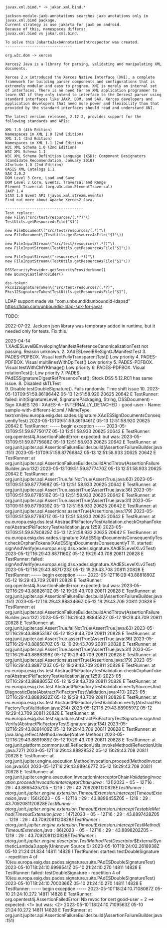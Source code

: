 

```
javax.xml.bind.* -> jakar.xml.bind.*

jackson-module-jaxb-annotations searches jaxb anotations only in javax.xml.bind package.
Current strategy is use jakarta for jaxb on android.
Because of this, namespaces differs:
javax.xml.bind vs jakar.xml.bind.

To solve this JakartaJaxbAnnotationIntrospector was created.
------------------------------

org.w3c.dom -> xerces

Xerces2 Java is a library for parsing, validating and manipulating XML documents.

Xerces 2.x introduced the Xerces Native Interface (XNI), a complete framework for building parser components and configurations that is extremely modular and easy to program. XNI is merely an internal set of interfaces. There is no need for an XML application programmer to learn XNI if they only intend to interface to the Xerces2 parser using standard interfaces like JAXP, DOM, and SAX. Xerces developers and application developers that need more power and flexibility than that provided by the standard interfaces should read and understand XNI.

The latest version released, 2.12.2, provides support for the following standards and APIs:

XML 1.0 (4th Edition)
Namespaces in XML 1.0 (2nd Edition)
XML 1.1 (2nd Edition)
Namespaces in XML 1.1 (2nd Edition)
W3C XML Schema 1.0 (2nd Edition)
W3C XML Schema 1.1
W3C XML Schema Definition Language (XSD): Component Designators (Candidate Recommendation, January 2010)
XInclude 1.0 (2nd Edition)
OASIS XML Catalogs 1.1
SAX 2.0.2
DOM Level 3 Core, Load and Save
DOM Level 2 Core, Events, Traversal and Range
Element Traversal (org.w3c.dom.ElementTraversal)
JAXP 1.4
StAX 1.0 Event API (javax.xml.stream.events)
Find out more about Apache Xerces2 Java.

-----------------------------------
Test replace:
new File\("src/test/resources/(.*?)"\)
TestUtils.getResourceAsFile("$1")

new FileDocument\("src/test/resources/(.*)"\)
new FileDocument\(TestUtils.getResourceAsFile("$1"\))

new FileInputStream\("src/test/resources/(.*?)"\)
new FileInputStream\(TestUtils.getResourceAsFile("$1"\))

new FileInputStream\("resources/(.*?)"\)
new FileInputStream\(TestUtils.getResourceAsFile("$1"\))

DSSSecurityProvider.getSecurityProviderName()
new BouncyCastleProvider()

dss-token:
Pkcs12SignatureToken\("src/test/resources/(.*?)",
Pkcs12SignatureToken(TestUtils.getResourceAsFile("$1"),

```

LDAP support made via "com.unboundid:unboundid-ldapsd" https://ldap.com/unboundid-ldap-sdk-for-java/

TODO:

2022-07-22. Jackson json library was temporary added in runtime, but it needed only for tests.
Fix this.

2023-04-14 
1.XAdESLevelBEnvelopingManifestReferenceCanonicalizationTest not passing. Reason unknown.
2. XAdESLevelBReSignOJManifestTest
3. PADES-PDFBOX. Visual textFullyTransparentTest() Low priority
4. PADES-PDFBOX. Visual multilinesWithDpiTest() Low priority
5. PADES-PDFBOX. Visual testWithCMYKImage() Low priority
6. PADES-PDFBOX. Visual rotationTest(); Low priority
7. PADES. PAdESSignatureDigestRefPresenceTest(); Stock DSS 5.12.RC1 has same issue.
8. Disabled skTLTest  
9. Disable testDoubleSignature(). Fails randomly. Time shift issue
10. 2023-05-13T09:51:59.8618644Z 05-13 12:51:58.920 20625 20642 E TestRunner: failed: init(SignatureLevel, SignaturePackaging, String, DSSDocument) - Sign XAdES 126 : XAdES-A - INTERNALLY_DETACHED - good-user - Name: sample-with-different-id.xml / MimeType: text/xml(eu.europa.esig.dss.xades.signature.XAdESSignDocumentsConsequentlyTest)
    2023-05-13T09:51:59.8619461Z 05-13 12:51:58.920 20625 20642 E TestRunner: ----- begin exception -----
    2023-05-13T09:51:59.8775017Z 05-13 12:51:58.933 20625 20642 E TestRunner: org.opentest4j.AssertionFailedError: expected: <true> but was: <false>
    2023-05-13T09:51:59.8775688Z 05-13 12:51:58.933 20625 20642 E TestRunner: 	at org.junit.jupiter.api.AssertionFailureBuilder.build(AssertionFailureBuilder.java:151)
    2023-05-13T09:51:59.8776684Z 05-13 12:51:58.933 20625 20642 E TestRunner: 	at org.junit.jupiter.api.AssertionFailureBuilder.buildAndThrow(AssertionFailureBuilder.java:132)
    2023-05-13T09:51:59.8777470Z 05-13 12:51:58.933 20625 20642 E TestRunner: 	at org.junit.jupiter.api.AssertTrue.failNotTrue(AssertTrue.java:63)
    2023-05-13T09:51:59.8777998Z 05-13 12:51:58.933 20625 20642 E TestRunner: 	at org.junit.jupiter.api.AssertTrue.assertTrue(AssertTrue.java:36)
    2023-05-13T09:51:59.8778516Z 05-13 12:51:58.933 20625 20642 E TestRunner: 	at org.junit.jupiter.api.AssertTrue.assertTrue(AssertTrue.java:31)
    2023-05-13T09:51:59.8779039Z 05-13 12:51:58.933 20625 20642 E TestRunner: 	at org.junit.jupiter.api.Assertions.assertTrue(Assertions.java:179)
    2023-05-13T09:51:59.8779871Z 05-13 12:51:58.933 20625 20642 E TestRunner: 	at eu.europa.esig.dss.test.AbstractPkiFactoryTestValidation.checkOrphanTokens(AbstractPkiFactoryTestValidation.java:1259)
    2023-05-13T09:51:59.8780829Z 05-13 12:51:58.933 20625 20642 E TestRunner: 	at eu.europa.esig.dss.xades.signature.XAdESSignDocumentsConsequentlyTest.checkOrphanTokens(XAdESSignDocumentsConsequentlyT
11. started: signAndVerify(eu.europa.esig.dss.xades.signature.XAdESLevelXLv2Test)
    2023-05-12T16:29:43.8871160Z 05-12 19:29:43.708 20811 20828 E TestRunner: failed: signAndVerify(eu.europa.esig.dss.xades.signature.XAdESLevelXLv2Test)
    2023-05-12T16:29:43.8871723Z 05-12 19:29:43.708 20811 20828 E TestRunner: ----- begin exception -----
    2023-05-12T16:29:43.8881890Z 05-12 19:29:43.709 20811 20828 E TestRunner: org.opentest4j.AssertionFailedError: expected: <true> but was: <false>
    2023-05-12T16:29:43.8882610Z 05-12 19:29:43.709 20811 20828 E TestRunner: 	at org.junit.jupiter.api.AssertionFailureBuilder.build(AssertionFailureBuilder.java:151)
    2023-05-12T16:29:43.8883466Z 05-12 19:29:43.709 20811 20828 E TestRunner: 	at org.junit.jupiter.api.AssertionFailureBuilder.buildAndThrow(AssertionFailureBuilder.java:132)
    2023-05-12T16:29:43.8884552Z 05-12 19:29:43.709 20811 20828 E TestRunner: 	at org.junit.jupiter.api.AssertTrue.failNotTrue(AssertTrue.java:63)
    2023-05-12T16:29:43.8885318Z 05-12 19:29:43.709 20811 20828 E TestRunner: 	at org.junit.jupiter.api.AssertTrue.assertTrue(AssertTrue.java:36)
    2023-05-12T16:29:43.8885870Z 05-12 19:29:43.709 20811 20828 E TestRunner: 	at org.junit.jupiter.api.AssertTrue.assertTrue(AssertTrue.java:31)
    2023-05-12T16:29:43.8886398Z 05-12 19:29:43.709 20811 20828 E TestRunner: 	at org.junit.jupiter.api.Assertions.assertTrue(Assertions.java:179)
    2023-05-12T16:29:43.8887123Z 05-12 19:29:43.709 20811 20828 E TestRunner: 	at eu.europa.esig.dss.test.AbstractPkiFactoryTestValidation.checkOrphanTokens(AbstractPkiFactoryTestValidation.java:1259)
    2023-05-12T16:29:43.8888055Z 05-12 19:29:43.709 20811 20828 E TestRunner: 	at eu.europa.esig.dss.test.AbstractPkiFactoryTestValidation.verifySourcesAndDiagnosticData(AbstractPkiFactoryTestValidation.java:410)
    2023-05-12T16:29:43.8888922Z 05-12 19:29:43.709 20811 20828 E TestRunner: 	at eu.europa.esig.dss.test.AbstractPkiFactoryTestValidation.verify(AbstractPkiFactoryTestValidation.java:234)
    2023-05-12T16:29:43.8890597Z 05-12 19:29:43.709 20811 20828 E TestRunner: 	at eu.europa.esig.dss.test.signature.AbstractPkiFactoryTestSignature.signAndVerify(AbstractPkiFactoryTestSignature.java:134)
    2023-05-12T16:29:43.8891409Z 05-12 19:29:43.709 20811 20828 E TestRunner: 	at java.lang.reflect.Method.invoke(Native Method)
    2023-05-12T16:29:43.8891989Z 05-12 19:29:43.709 20811 20828 E TestRunner: 	at org.junit.platform.commons.util.ReflectionUtils.invokeMethod(ReflectionUtils.java:727)
    2023-05-12T16:29:43.8892853Z 05-12 19:29:43.709 20811 20828 E TestRunner: 	at org.junit.jupiter.engine.execution.MethodInvocation.proceed(MethodInvocation.java:60)
    2023-05-12T16:29:43.8894677Z 05-12 19:29:43.709 20811 20828 E TestRunner: 	at org.junit.jupiter.engine.execution.InvocationInterceptorChain$ValidatingInvocation.proceed(InvocationInterceptorChain.java:131)
    2023-05-12T16:29:43.8895435Z 05-12 19:29:43.709 20811 20828 E TestRunner: 	at org.junit.jupiter.engine.extension.TimeoutExtension.intercept(TimeoutExtension.java:156)
    2023-05-12T16:29:43.8896455Z 05-12 19:29:43.709 20811 20828 E TestRunner: 	at org.junit.jupiter.engine.extension.TimeoutExtension.interceptTestableMethod(TimeoutExtension.java:147)
    2023-05-12T16:29:43.8897428Z 05-12 19:29:43.709 20811 20828 E TestRunner: 	at org.junit.jupiter.engine.extension.TimeoutExtension.interceptTestMethod(TimeoutExtension.java:86)
    2023-05-12T16:29:43.8898202Z 05-12 19:29:43.709 20811 20828 E TestRunner: 	at org.junit.jupiter.engine.descriptor.TestMethodTestDescriptor$$ExternalSyntheticLambda3.apply(Unknown Source:0)
    2023-05-10T18:24:02.2618938Z 05-10 21:24:01.834 14811 14828 I TestRunner: started: testDoubleSignature - repetition 4 of 10(eu.europa.esig.dss.pades.signature.suite.PAdESDoubleSignatureTest)
    2023-05-10T18:24:10.6999541Z 05-10 21:24:10.270 14811 14828 E TestRunner: failed: testDoubleSignature - repetition 4 of 10(eu.europa.esig.dss.pades.signature.suite.PAdESDoubleSignatureTest)
    2023-05-10T18:24:10.7000366Z 05-10 21:24:10.270 14811 14828 E TestRunner: ----- begin exception -----
    2023-05-10T18:24:10.7108087Z 05-10 21:24:10.272 14811 14828 E TestRunner: org.opentest4j.AssertionFailedError: Nb revoc for cert good-user = 2 ==> expected: <1> but was: <2>
    2023-05-10T18:24:10.7109563Z 05-10 21:24:10.272 14811 14828 E TestRunner: 	at org.junit.jupiter.api.AssertionFailureBuilder.build(AssertionFailureBuilder.java:151)

